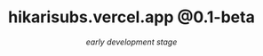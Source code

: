<div align="center">
  <h1>hikarisubs.vercel.app @0.1-beta</h1>
  <i>early development stage</i>
</div>

